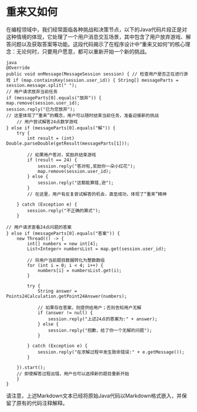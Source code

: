 # 重来又如何

在编程领域中，我们经常面临各种挑战和决策节点，以下的Java代码片段正是对这种情境的体现，它处理了一个用户消息交互场景，其中包含了用户放弃游戏、解答问题以及获取答案等功能。这段代码揭示了在程序设计中“重来又如何”的核心理念：无论何时，只要用户愿意，都可以重新开始一个新的挑战。

    java 
    @Override 
    public void onMessage(MessageSession session) { // 检查用户是否正在进行游戏 if (map.containsKey(session.user_id)) { String[] messageParts = session.message.split(" ");
    // 用户请求放弃当前任务
    if (messageParts[0].equals("放弃")) {
    map.remove(session.user_id);
    session.reply("已为您放弃");
    // 这里体现了“重来”的概念，用户可以随时结束当前任务，准备迎接新的挑战
        // 用户尝试解答24点数学游戏
    } else if (messageParts[0].equals("解")) {
        try {
            int result = (int) Double.parseDouble(getResult(messageParts[1]));

            // 如果用户答对，奖励并结束游戏
            if (result == 24) {
                session.reply("答对啦,奖励你一朵小红花");
                map.remove(session.user_id);
            } else {
                session.reply("这都能算错,逊");
            }
            // 在这里，用户有反复尝试解答的机会，直至成功，体现了“重来”精神

        } catch (Exception e) {
            session.reply("不正确的算式");
        }

    // 用户请求查看24点问题的答案
    } else if (messageParts[0].equals("答案")) {
        new Thread(() -> {
            int[] numbers = new int[4];
            List<Integer> numbersList = map.get(session.user_id);

            // 将用户当前题目数据转化为整数数组
            for (int i = 0; i < 4; i++) {
                numbers[i] = numbersList.get(i);
            }

            try {
                String answer = Points24Calculation.getPoint24Answer(numbers);

                // 如果存在答案，则提供给用户；否则告知用户无解
                if (answer != null) {
                    session.reply("上述24点的答案为:" + answer);
                } else {
                    session.reply("抱歉，给了你一个无解的问题");
                }

            } catch (Exception e) {
                session.reply("在求解过程中发生致命错误:" + e.getMessage());
            }

        }).start();
        // 即使解答过程出错，用户也可以选择新的题目重新开始
        }
    }

请注意，上述Markdown文本已经将原始Java代码以Markdown格式嵌入，并保留了原有的代码注释解释。